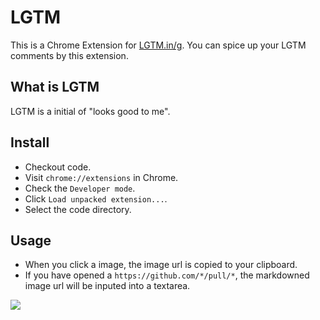 # LGTM

This is a Chrome Extension for [LGTM.in/g](http://www.lgtm.in/).
You can spice up your LGTM comments by this extension.

## What is LGTM

LGTM is a initial of "looks good to me".

## Install

- Checkout code.
- Visit `chrome://extensions` in Chrome.
- Check the `Developer mode`.
- Click `Load unpacked extension...`.
- Select the code directory.

## Usage

- When you click a image, the image url is copied to your clipboard.
- If you have opened a `https://github.com/*/pull/*`, the markdowned image url will be inputed into a textarea.

![](http://blog.monochromegane.com/images/2013/12/LGTM_screenshot.png)

